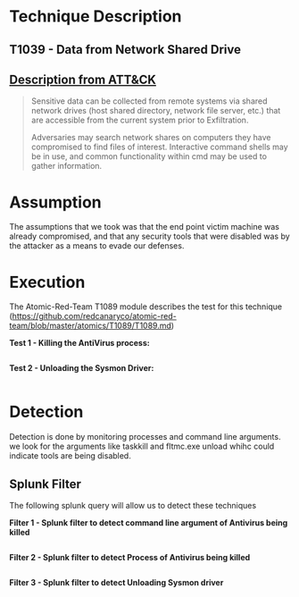 # Technique Description

## T1039 - Data from Network Shared Drive
## [Description from ATT&CK](https://attack.mitre.org/techniques/T1039/)
<blockquote>
Sensitive data can be collected from remote systems via shared network drives (host shared directory, network file server, etc.) that are accessible from the current system prior to Exfiltration.

Adversaries may search network shares on computers they have compromised to find files of interest. Interactive command shells may be in use, and common functionality within cmd may be used to gather information.
</blockquote>

# Assumption
The assumptions that we took was that the end point victim machine was already compromised, and that any security tools that were disabled was by the attacker as a means to evade our defenses.

# Execution
The Atomic-Red-Team T1089 module describes the test for this technique (https://github.com/redcanaryco/atomic-red-team/blob/master/atomics/T1089/T1089.md)

<b>Test 1 - Killing the AntiVirus process:</b>
<p align="center">
  <img src="">
</p>

<b>Test 2 - Unloading the Sysmon Driver:</b>
<p align="center">
  <img src="">
</p>

# Detection
Detection is done by monitoring processes and command line arguments. we look for the arguments like taskkill and fltmc.exe unload whihc could indicate tools are being disabled.

## Splunk Filter
The following splunk query will allow us to detect these techniques

<b>Filter 1 - Splunk filter to detect command line argument of Antivirus being killed</b>
<p align="center">
  <img src="">
</p>

<b>Filter 2 - Splunk filter to detect Process of Antivirus being killed</b>
<p align="center">
  <img src="">
</p>

<b>Filter 3 - Splunk filter to detect Unloading Sysmon driver</b>
<p align="center">
  <img src="">
</p>

